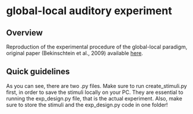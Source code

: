 # global-local auditory experiment

## Overview

Reproduction of the experimental procedure of the global-local paradigm, original paper (Bekinschtein et al., 2009) available [here](https://doi.org/10.1073/pnas.0809667106).

## Quick guidelines

As you can see, there are two .py files. Make sure to run create_stimuli.py first, in order to save the stimuli locally on your PC. They are essential to running the exp_design.py file, that is the actual experiment. Also, make sure to store the stimuli and the exp_design.py code in one folder!
